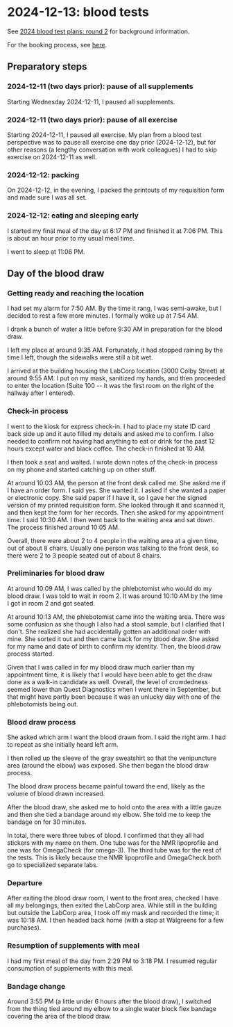 # 2024-12-13: blood tests

See [2024 blood test plans: round 2](2024-blood-test-plans-round-2.md)
for background information.

For the booking process, see
[here](2024-blood-test-plans-round-2.md#test-order-and-appointment).

## Preparatory steps

### 2024-12-11 (two days prior): pause of all supplements

Starting Wednesday 2024-12-11, I paused all supplements.

### 2024-12-11 (two days prior): pause of all exercise

Starting 2024-12-11, I paused all exercise. My plan from a blood test
perspective was to pause all exercise one day prior (2024-12-12), but
for other reasons (a lengthy conversation with work colleagues) I had
to skip exercise on 2024-12-11 as well.

### 2024-12-12: packing

On 2024-12-12, in the evening, I packed the printouts of my
requisition form and made sure I was all set.

### 2024-12-12: eating and sleeping early

I started my final meal of the day at 6:17 PM and finished it at 7:06
PM. This is about an hour prior to my usual meal time.

I went to sleep at 11:06 PM.

## Day of the blood draw

### Getting ready and reaching the location

I had set my alarm for 7:50 AM. By the time it rang, I was semi-awake,
but I decided to rest a few more minutes. I formally woke up at 7:54
AM.

I drank a bunch of water a little before 9:30 AM in preparation for
the blood draw.

I left my place at around 9:35 AM. Fortunately, it had stopped raining
by the time I left, though the sidewalks were still a bit wet.

I arrived at the building housing the LabCorp location (3000 Colby
Street) at around 9:55 AM. I put on my mask, sanitized my hands, and
then proceeded to enter the location (Suite 100 -- it was the first
room on the right of the hallway after I entered).

### Check-in process

I went to the kiosk for express check-in. I had to place my state ID
card back side up and it auto filled my details and asked me to
confirm. I also needed to confirm not having had anything to eat or
drink for the past 12 hours except water and black coffee. The
check-in finished at 10 AM.

I then took a seat and waited. I wrote down notes of the check-in
process on my phone and started catching up on other stuff.

At around 10:03 AM, the person at the front desk called me. She asked
me if I have an order form. I said yes. She wanted it. I asked if she
wanted a paper or electronic copy. She said paper if I have it, so I
gave her the signed version of my printed requisition form. She looked
through it and scanned it, and then kept the form for her
records. Then she asked for my appointment time. I said 10:30 AM. I
then went back to the waiting area and sat down. The process finished
around 10:05 AM.

Overall, there were about 2 to 4 people in the waiting area at a given
time, out of about 8 chairs. Usually one person was talking to the
front desk, so there were 2 to 3 people seated out of about 8 chairs.

### Preliminaries for blood draw

At around 10:09 AM, I was called by the phlebotomist who would do my
blood draw. I was told to wait in room 2. It was around 10:10 AM by
the time I got in room 2 and got seated.

At around 10:13 AM, the phlebotomist came into the waiting area. There
was some confusion as she though I also had a stool sample, but I
clarified that I don't. She realized she had accidentally gotten an
additional order with mine. She sorted it out and then came back for
my blood draw. She asked for my name and date of birth to confirm my
identity. Then, the blood draw process started.

Given that I was called in for my blood draw much earlier than my
appointment time, it is likely that I would have been able to get the
draw done as a walk-in candidate as well. Overall, the level of
crowdedness seemed lower than Quest Diagnostics when I went there in
September, but that might have partly been because it was an unlucky
day with one of the phlebotomists being out.

### Blood draw process

She asked which arm I want the blood drawn from. I said the right
arm. I had to repeat as she initially heard left arm.

I then rolled up the sleeve of the gray sweatshirt so that the
venipuncture area (around the elbow) was exposed. She then began the
blood draw process.

The blood draw process became painful toward the end, likely as the
volume of blood drawn increased.

After the blood draw, she asked me to hold onto the area with a little
gauze and then she tied a bandage around my elbow. She told me to keep
the bandage on for 30 minutes.

In total, there were three tubes of blood. I confirmed that they all
had stickers with my name on them. One tube was for the NMR
lipoprofile and one was for OmegaCheck (for omega-3). The third tube
was for the rest of the tests. This is likely because the NMR
lipoprofile and OmegaCheck both go to specialized separate labs.

### Departure

After exiting the blood draw room, I went to the front area, checked I
have all my belongings, then exited the LabCorp area. While still in
the building but outside the LabCorp area, I took off my mask and
recorded the time; it was 10:18 AM. I then headed back home (with a
stop at Walgreens for a few purchases).

### Resumption of supplements with meal

I had my first meal of the day from 2:29 PM to 3:18 PM. I resumed
regular consumption of supplements with this meal.

### Bandage change

Around 3:55 PM (a little under 6 hours after the blood draw), I
switched from the thing tied around my elbow to a single water block
flex bandage covering the area of the blood draw.
